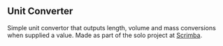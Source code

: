 ## Unit Converter

Simple unit convertor that outputs length, volume and mass conversions when supplied a value. Made as part of the solo project at [Scrimba](https://scrimba.com/learn/learnjavascript/solo-project-unit-converter-cz9aPNSr).
